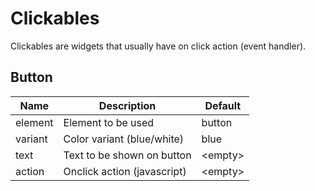 # Clickables

Clickables are widgets that usually have on click action (event handler).

## Button

| Name | Description | Default |
| ---  | ----------- | ------- |
| element | Element to be used | button |
| variant | Color variant (blue/white) | blue |
| text | Text to be shown on button | \<empty> |
| action| Onclick action (javascript) | \<empty> |

